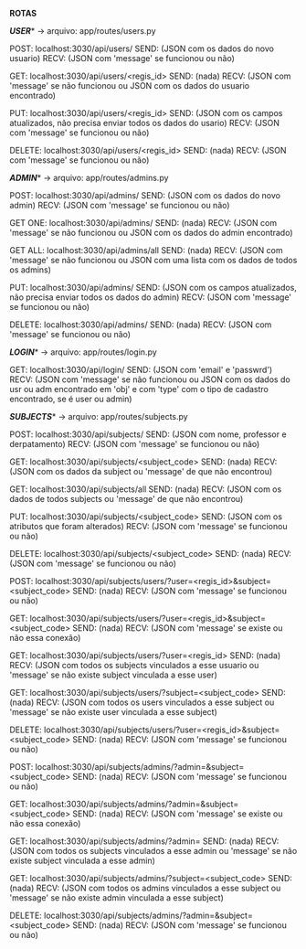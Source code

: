 **ROTAS**

***USER**** -> arquivo: app/routes/users.py

POST: localhost:3030/api/users/ 
    SEND: (JSON com os dados do novo usuario)
    RECV: (JSON com 'message' se funcionou ou não) 

GET: localhost:3030/api/users/<regis_id>
    SEND: (nada)
    RECV: (JSON com 'message' se não funcionou ou JSON com os dados do usuario encontrado)

PUT: localhost:3030/api/users/<regis_id>
    SEND: (JSON com os campos atualizados, não precisa enviar todos os dados do usario)
    RECV: (JSON com 'message' se funcionou ou não)

DELETE: localhost:3030/api/users/<regis_id>
    SEND: (nada)
    RECV: (JSON com 'message' se funcionou ou não)

***ADMIN**** -> arquivo: app/routes/admins.py

POST: localhost:3030/api/admins/ 
    SEND: (JSON com os dados do novo admin)
    RECV: (JSON com 'message' se funcionou ou não) 

GET ONE: localhost:3030/api/admins/<id>
    SEND: (nada)
    RECV: (JSON com 'message' se não funcionou ou JSON com os dados do admin encontrado)

GET ALL: localhost:3030/api/admins/all
    SEND: (nada)
    RECV: (JSON com 'message' se não funcionou ou JSON com uma lista com os dados de todos os admins)

PUT: localhost:3030/api/admins/<id>
    SEND: (JSON com os campos atualizados, não precisa enviar todos os dados do admin)
    RECV: (JSON com 'message' se funcionou ou não)

DELETE: localhost:3030/api/admins/<id>
    SEND: (nada)
    RECV: (JSON com 'message' se funcionou ou não)

***LOGIN**** -> arquivo: app/routes/login.py

GET: localhost:3030/api/login/
    SEND: (JSON com 'email' e 'passwrd')
    RECV: (JSON com 'message' se não funcionou ou JSON com os dados do usr ou adm encontrado em 'obj' e com 'type' com o tipo de cadastro encontrado, se é user ou admin)


***SUBJECTS**** -> arquivo: app/routes/subjects.py

POST: localhost:3030/api/subjects/
    SEND: (JSON com nome, professor e derpatamento)
    RECV: (JSON com 'message' se funcionou ou não)

GET: localhost:3030/api/subjects/<subject_code>
    SEND: (nada)
    RECV: (JSON com os dados da subject ou 'message' de que não encontrou)

GET: localhost:3030/api/subjects/all
    SEND: (nada)
    RECV: (JSON com os dados de todos subjects ou 'message' de que não encontrou)

PUT: localhost:3030/api/subjects/<subject_code>
    SEND: (JSON com os atributos que foram alterados)
    RECV: (JSON com 'message' se funcionou ou não)

DELETE: localhost:3030/api/subjects/<subject_code>
    SEND: (nada)
    RECV: (JSON com 'message' se funcionou ou não)

POST: localhost:3030/api/subjects/users/?user=<regis_id>&subject=<subject_code>
    SEND: (nada)
    RECV: (JSON com 'message' se funcionou ou não)

GET: localhost:3030/api/subjects/users/?user=<regis_id>&subject=<subject_code>
    SEND: (nada)
    RECV: (JSON com 'message' se existe ou não essa conexão)

GET: localhost:3030/api/subjects/users/?user=<regis_id>
    SEND: (nada)
    RECV: (JSON com todos os subjects vinculados a esse usuario ou 'message' se não existe subject vinculada a esse user)

GET: localhost:3030/api/subjects/users/?subject=<subject_code>
    SEND: (nada)
    RECV: (JSON com todos os users vinculados a esse subject ou 'message' se não existe user vinculada a esse subject)

DELETE: localhost:3030/api/subjects/users/?user=<regis_id>&subject=<subject_code>
    SEND: (nada)
    RECV: (JSON com 'message' se funcionou ou não)

POST: localhost:3030/api/subjects/admins/?admin=<id>&subject=<subject_code>
    SEND: (nada)
    RECV: (JSON com 'message' se funcionou ou não)

GET: localhost:3030/api/subjects/admins/?admin=<id>&subject=<subject_code>
    SEND: (nada)
    RECV: (JSON com 'message' se existe ou não essa conexão)

GET: localhost:3030/api/subjects/admins/?admin=<id>
    SEND: (nada)
    RECV: (JSON com todos os subjects vinculados a esse admin ou 'message' se não existe subject vinculada a esse admin)

GET: localhost:3030/api/subjects/admins/?subject=<subject_code>
    SEND: (nada)
    RECV: (JSON com todos os admins vinculados a esse subject ou 'message' se não existe admin vinculada a esse subject)

DELETE: localhost:3030/api/subjects/admins/?admin=<id>&subject=<subject_code>
    SEND: (nada)
    RECV: (JSON com 'message' se funcionou ou não)